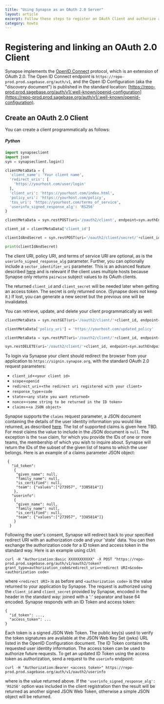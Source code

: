 ```yaml
---
title: "Using Synapse as an OAuth 2.0 Server"
layout: article
excerpt: Follow these steps to register an OAuth Client and authorize access to Synapse.
category: howto
---
```


<style>
#image {
    width: 100%;
}
#imageSmall {
    width: 40%;
}
</style>


# Registering and linking an OAuth 2.0 Client
Synapse implements the [OpenID Connect](https://openid.net/specs/openid-connect-core-1_0.html) protocol, which is an extension of OAuth 2.0.  The Open ID Connect endpoint is `https://repo-prod.prod.sagebase.org/auth/v1`, and the Open ID Configuration (aka the "discovery document") is published in the standard location: [https://repo-prod.prod.sagebase.org/auth/v1/.well-known/openid-configuration](https://repo-prod.prod.sagebase.org/auth/v1/.well-known/openid-configuration).

## Create an OAuth 2.0 Client
You can create a client programmatically as follows:


##### Python

```python
import synapseclient
import json
syn = synapseclient.login()

clientMetaData = {
  'client_name': 'Your client name',
  'redirect_uris': [
    'https://yourhost.com/user/login'
  ],
  'client_uri': 'https://yourhost.com/index.html',
  'policy_uri': 'https://yourhost.com/policy',
  'tos_uri': 'https://yourhost.com/terms_of_service',
  'userinfo_signed_response_alg': 'RS256'
}

clientMetaData = syn.restPOST(uri='/oauth2/client', endpoint=syn.authEndpoint, body=json.dumps(clientMetaData))

client_id = clientMetaData['client_id']

clientIdAndSecret = syn.restPOST(uri='/oauth2/client/secret/'+client_id, endpoint=syn.authEndpoint, body='')

print(clientIdAndSecret)

```

The client URI, policy URI, and terms of service URI are optional, as is the `userinfo_signed_response_alg` parameter.  Further, you can optionally include a `sector_identifier_uri` parameter.  This is an advanced feature described [here](https://openid.net/specs/openid-connect-registration-1_0.html#SectorIdentifierValidation) and is relevant if the client uses multiple hosts because Synapse only returns `pairwise` subject values to its OAuth clients.


The returned `client_id` and `client_secret` will be needed later when getting an access token.  The secret is only returned once.  (Synapse does not keep it.)  If lost, you can generate a new secret but the previous one will be invalidated.

You can retrieve, update, and delete your client programmatically as well:

```python
clientMetaData = syn.restGET(uri='/oauth2/client/'+client_id, endpoint=syn.authEndpoint)

clientMetaData['policy_uri'] = 'https://yourhost.com/updated_policy'

clientMetaData = syn.restPUT(uri='/oauth2/client/'+client_id, endpoint=syn.authEndpoint, clientMetaData)

syn.restDELETE(uri='/oauth2/client/'+client_id, endpoint=syn.authEndpoint)

```

To login via Synapse your client should redirect the browser from your application to `https://signin.synapse.org`, with the standard OAuth 2.0 request parameters:

- `client_id`=`<your client id>`
- `scope`=`openid`
- `redirect_uri`=`<the redirect uri registered with your client>`
- `response_type`=`code`
- `state`=`<any state you want returned>`
- `nonce`=`<some string to be returned in the ID token>`
- `claims`=`<a JSON object>`

Synapse supports the `claims` request parameter, a JSON document containing the details of the user identity information you would like returned, as described [here](https://openid.net/specs/openid-connect-core-1_0.html#ClaimsParameter).  The list of supported claims is given here TBD.  For most claims the value to include in the JSON document is `null`.  The exception is the `team` claim, for which you provide the IDs of one or more teams, the membership of which you wish to inquire about.  Synapse will return the IDs of the subset of the given list of teams to which the user belongs.  Here is an example of a claims parameter JSON object:

```
 {
   "id_token":
    {
     "given_name": null,
     "family_name": null,
     "is_certified": null,
     "team": {"values":["273957", "3385814"]}
    },
   "userinfo":
    {
     "given_name": null,
     "family_name": null,
     "is_certified": null,
     "team": {"values":["273957", "3385814"]}
    }
  }
```

Following the user's consent, Synapse will redirect back to your specified redirect URI with an authorization code and your 'state' data.  You can then exchange the authorization code for a ID token and access token in the standard way.  Here is an example using cUrl:

```
curl -H "Authorization:Basic XXXXXXXXXXX" -X POST "https://repo-prod.prod.sagebase.org/auth/v1/oauth2/token?grant_type=authorization_code&redirect_uri=<redirect URI>&code=<authorization code>

```
where `<redirect URI>` is as before and `<authorization code>` is the value returned to your application by Synapse.  The request is authorized using the `client_id` and `client_secret` provided by Synapse, encoded in the header in the standard way: joined with a ':' separator and base 64 encoded.  Synapse responds with an ID Token and access token:


```
{
  "id_token": ...,
  "access_token": ...
}
```

Each token is a signed JSON Web Token.  The public key(s) used to verify the token signatures are available at the JSON Web Key Set (jwks) URL listed in the OpenID Configuration document.  The ID Token contains the requested user identity information.  The access token can be used to authorize future requests.  To get an updated ID Token using the access token as authorization, send a request to the `userinfo` endpoint:

```
curl -H "Authorization:Bearer <access token>" https://repo-prod.prod.sagebase.org/auth/v1/oauth2/userinfo

```

where <access token> is the value returned above.  If the `'userinfo_signed_response_alg': 'RS256'` option was included in the client registration then the result will be returned as another signed JSON Web Token, otherwise a simple JSON object will be returned.




